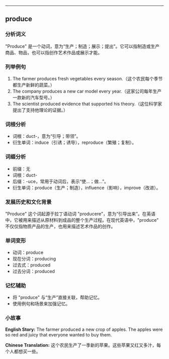 
---------------
## produce
### 分析词义
"Produce" 是一个动词，意为“生产；制造；展示；提出”。它可以指制造或生产商品、物品，也可以指创作艺术作品或展示才能。

### 列举例句
1. The farmer produces fresh vegetables every season.（这个农民每个季节都生产新鲜的蔬菜。）
2. The company produces a new car model every year.（这家公司每年生产一款新的汽车型号。）
3. The scientist produced evidence that supported his theory.（这位科学家提出了支持他理论的证据。）

### 词根分析
- 词根：duct-，意为“引导；带领”。
- 衍生单词：induce（引诱；诱导），reproduce（繁殖；复制）。

### 词缀分析
- 前缀：无
- 词根：duct-
- 后缀：-uce，常用于动词后，表示“使…；做…”。
- 衍生单词：produce（生产；制造），influence（影响），improve（改进）。

### 发展历史和文化背景
"Produce" 这个词起源于拉丁语动词 "producere"，意为“引导出来”。在英语中，它被用来描述从原材料到成品的整个生产过程。在现代英语中，"produce" 不仅仅指物质产品的生产，也用来描述艺术作品的创作。

### 单词变形
- 动词：produce
- 现在分词：producing
- 过去式：produced
- 过去分词：produced

### 记忆辅助
- 将 "produce" 与“生产”直接关联，帮助记忆。
- 使用例句和场景来加强记忆。

### 小故事
**English Story:**
The farmer produced a new crop of apples. The apples were so red and juicy that everyone wanted to buy them. 

**Chinese Translation:**
这个农民生产了一季新的苹果。这些苹果又红又多汁，每个人都想买一些。


